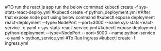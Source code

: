 #TO run the react js app run the below commnad
kubectl create -f sys-stats-react-deploy.yml
#kubectl create -f python_deployment.yml
#After that expose node port using below command
#kubectl expose deployment react-deployment --type=NodePort --port=3000 --name sys-stats-react-service -o yaml > sys-stats-react-service.yml
#kubectl expose deployment python-deployment --type=NodePort --port=5000 --name python-service -o yaml > python_service.yml
#To Run Ingress 
#kubectl create -f ingress.yml
